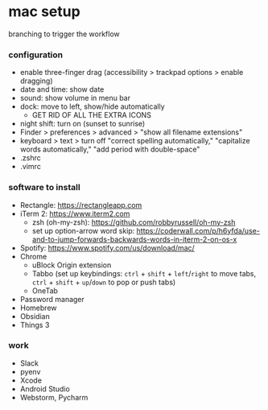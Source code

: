 # mac setup

branching to trigger the workflow

### configuration

- enable three-finger drag (accessibility > trackpad options > enable dragging)
- date and time: show date
- sound: show volume in menu bar
- dock: move to left, show/hide automatically
  - GET RID OF ALL THE EXTRA ICONS
- night shift: turn on (sunset to sunrise)
- Finder > preferences > advanced > "show all filename extensions"
- keyboard > text > turn off "correct spelling automatically," "capitalize words automatically," "add period with double-space"
- .zshrc
- .vimrc

### software to install

- Rectangle: https://rectangleapp.com
- iTerm 2: https://www.iterm2.com
   - zsh (oh-my-zsh): https://github.com/robbyrussell/oh-my-zsh
   - set up option-arrow word skip: https://coderwall.com/p/h6yfda/use-and-to-jump-forwards-backwards-words-in-iterm-2-on-os-x
- Spotify: https://www.spotify.com/us/download/mac/
- Chrome
   - uBlock Origin extension
   - Tabbo (set up keybindings: `ctrl` + `shift` + `left`/`right` to move tabs, `ctrl` + `shift` + `up`/`down` to pop or push tabs)
   - OneTab
 - Password manager
 - Homebrew
 - Obsidian
 - Things 3
 
 ### work
 
 - Slack
 - pyenv
 - Xcode
 - Android Studio
 - Webstorm, Pycharm
